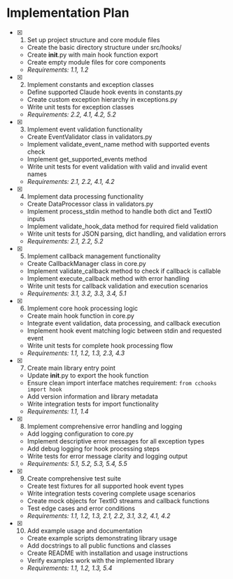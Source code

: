 # Implementation Plan

- [x] 1. Set up project structure and core module files
  - Create the basic directory structure under src/hooks/
  - Create __init__.py with main hook function export
  - Create empty module files for core components
  - _Requirements: 1.1, 1.2_

- [x] 2. Implement constants and exception classes
  - Define supported Claude hook events in constants.py
  - Create custom exception hierarchy in exceptions.py
  - Write unit tests for exception classes
  - _Requirements: 2.2, 4.1, 4.2, 5.2_

- [x] 3. Implement event validation functionality
  - Create EventValidator class in validators.py
  - Implement validate_event_name method with supported events check
  - Implement get_supported_events method
  - Write unit tests for event validation with valid and invalid event names
  - _Requirements: 2.1, 2.2, 4.1, 4.2_

- [x] 4. Implement data processing functionality
  - Create DataProcessor class in validators.py
  - Implement process_stdin method to handle both dict and TextIO inputs
  - Implement validate_hook_data method for required field validation
  - Write unit tests for JSON parsing, dict handling, and validation errors
  - _Requirements: 2.1, 2.2, 5.2_

- [x] 5. Implement callback management functionality
  - Create CallbackManager class in core.py
  - Implement validate_callback method to check if callback is callable
  - Implement execute_callback method with error handling
  - Write unit tests for callback validation and execution scenarios
  - _Requirements: 3.1, 3.2, 3.3, 3.4, 5.1_

- [x] 6. Implement core hook processing logic
  - Create main hook function in core.py
  - Integrate event validation, data processing, and callback execution
  - Implement hook event matching logic between stdin and requested event
  - Write unit tests for complete hook processing flow
  - _Requirements: 1.1, 1.2, 1.3, 2.3, 4.3_

- [x] 7. Create main library entry point
  - Update __init__.py to export the hook function
  - Ensure clean import interface matches requirement: `from cchooks import hook`
  - Add version information and library metadata
  - Write integration tests for import functionality
  - _Requirements: 1.1, 1.4_

- [x] 8. Implement comprehensive error handling and logging
  - Add logging configuration to core.py
  - Implement descriptive error messages for all exception types
  - Add debug logging for hook processing steps
  - Write tests for error message clarity and logging output
  - _Requirements: 5.1, 5.2, 5.3, 5.4, 5.5_

- [x] 9. Create comprehensive test suite
  - Create test fixtures for all supported hook event types
  - Write integration tests covering complete usage scenarios
  - Create mock objects for TextIO streams and callback functions
  - Test edge cases and error conditions
  - _Requirements: 1.1, 1.2, 1.3, 2.1, 2.2, 3.1, 3.2, 4.1, 4.2_

- [x] 10. Add example usage and documentation
  - Create example scripts demonstrating library usage
  - Add docstrings to all public functions and classes
  - Create README with installation and usage instructions
  - Verify examples work with the implemented library
  - _Requirements: 1.1, 1.2, 1.3, 5.4_